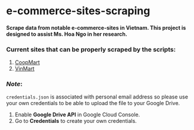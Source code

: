 # e-commerce-sites-scraping
#### Scrape data from notable e-commerce-sites in Vietnam. This project is designed to assist Ms. Hoa Ngo in her research.

### Current sites that can be properly scraped by the scripts:
1. [CoopMart](https://cooponline.vn/)
2. [VinMart](https://vinmart.com/)

### _Note_:
`credentials.json` is associated with personal email address so please use your own credentials to be able to upload the file to your Google Drive.

1. Enable **Google Drive API** in Google Cloud Console.
2. Go to **Credentials** to create your own credentials.
